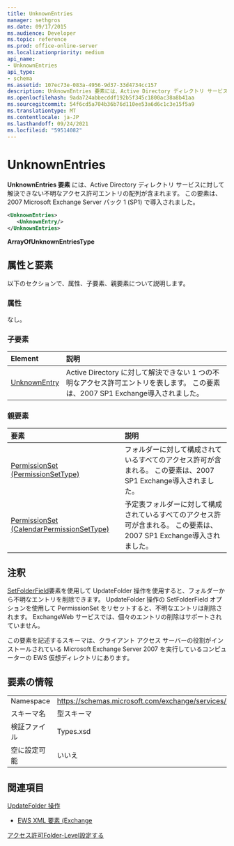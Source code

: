```yaml
---
title: UnknownEntries
manager: sethgros
ms.date: 09/17/2015
ms.audience: Developer
ms.topic: reference
ms.prod: office-online-server
ms.localizationpriority: medium
api_name:
- UnknownEntries
api_type:
- schema
ms.assetid: 107ec73e-083a-4956-9d37-33d4734cc157
description: UnknownEntries 要素には、Active Directory ディレクトリ サービスに対して解決できない不明なアクセス許可エントリの配列が含まれます。 この要素は、2007 Microsoft Exchange Server パック 1 (SP1) で導入されました。
ms.openlocfilehash: 9ada724abbecddf192b5f345c1800ac38a8b41aa
ms.sourcegitcommit: 54f6cd5a704b36b76d110ee53a6d6c1c3e15f5a9
ms.translationtype: MT
ms.contentlocale: ja-JP
ms.lasthandoff: 09/24/2021
ms.locfileid: "59514082"
---
```

# <a name="unknownentries"></a>UnknownEntries

**UnknownEntries 要素** には、Active Directory ディレクトリ サービスに対して解決できない不明なアクセス許可エントリの配列が含まれます。 この要素は、2007 Microsoft Exchange Server パック 1 (SP1) で導入されました。 
  
```xml
<UnknownEntries>
   <UnknownEntry/>
</UnknownEntries>
```

 **ArrayOfUnknownEntriesType**
## <a name="attributes-and-elements"></a>属性と要素

以下のセクションで、属性、子要素、親要素について説明します。
  
### <a name="attributes"></a>属性

なし。
  
### <a name="child-elements"></a>子要素

|**Element**|**説明**|
|:-----|:-----|
|[UnknownEntry](unknownentry.md) <br/> |Active Directory に対して解決できない 1 つの不明なアクセス許可エントリを表します。 この要素は、2007 SP1 Exchange導入されました。  <br/> |
   
### <a name="parent-elements"></a>親要素

|**要素**|**説明**|
|:-----|:-----|
|[PermissionSet (PermissionSetType)](permissionset-permissionsettype.md) <br/> |フォルダーに対して構成されているすべてのアクセス許可が含まれる。 この要素は、2007 SP1 Exchange導入されました。  <br/> |
|[PermissionSet (CalendarPermissionSetType)](permissionset-calendarpermissionsettype.md) <br/> |予定表フォルダーに対して構成されているすべてのアクセス許可が含まれる。 この要素は、2007 SP1 Exchange導入されました。  <br/> |
   
## <a name="remarks"></a>注釈

[SetFolderField](setfolderfield.md)要素を使用して UpdateFolder 操作を使用すると、フォルダーから不明なエントリを削除できます。 UpdateFolder 操作の SetFolderField オプションを使用して PermissionSet をリセットすると、不明なエントリは削除されます。 ExchangeWeb サービスでは、個々のエントリの削除はサポートされていません。 
  
この要素を記述するスキーマは、クライアント アクセス サーバーの役割がインストールされている Microsoft Exchange Server 2007 を実行しているコンピューターの EWS 仮想ディレクトリにあります。
  
## <a name="element-information"></a>要素の情報

|||
|:-----|:-----|
|Namespace  <br/> |https://schemas.microsoft.com/exchange/services/2006/types  <br/> |
|スキーマ名  <br/> |型スキーマ  <br/> |
|検証ファイル  <br/> |Types.xsd  <br/> |
|空に設定可能  <br/> |いいえ  <br/> |
   
## <a name="see-also"></a>関連項目



[UpdateFolder 操作](updatefolder-operation.md)


- [EWS XML 要素 (Exchange](ews-xml-elements-in-exchange.md)


[アクセス許可Folder-Level設定する](https://msdn.microsoft.com/library/c7530e86-5112-401c-b10a-9c054ae59f07%28Office.15%29.aspx)

